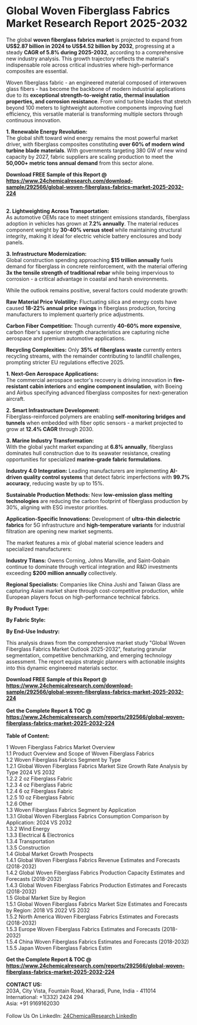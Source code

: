 <h1>Global Woven Fiberglass Fabrics Market Research Report 2025-2032</h1><p>The global <strong>woven fiberglass fabrics market</strong> is projected to expand from <strong>US$2.87 billion in 2024 to US$4.52 billion by 2032</strong>, progressing at a steady <strong>CAGR of 5.8% during 2025-2032</strong>, according to a comprehensive new industry analysis. This growth trajectory reflects the material's indispensable role across critical industries where high-performance composites are essential.</p><p>Woven fiberglass fabric - an engineered material composed of interwoven glass fibers - has become the backbone of modern industrial applications due to its <strong>exceptional strength-to-weight ratio, thermal insulation properties, and corrosion resistance</strong>. From wind turbine blades that stretch beyond 100 meters to lightweight automotive components improving fuel efficiency, this versatile material is transforming multiple sectors through continuous innovation.</p><p><strong>1. Renewable Energy Revolution:</strong><br>
The global shift toward wind energy remains the most powerful market driver, with fiberglass composites constituting <strong>over 60% of modern wind turbine blade materials</strong>. With governments targeting 380 GW of new wind capacity by 2027, fabric suppliers are scaling production to meet the <strong>50,000+ metric tons annual demand</strong> from this sector alone.</p><div><b>Download FREE Sample of this Report @ 
            <a href="https://www.24chemicalresearch.com/download-sample/292566/global-woven-fiberglass-fabrics-market-2025-2032-224">
            https://www.24chemicalresearch.com/download-sample/292566/global-woven-fiberglass-fabrics-market-2025-2032-224</a></b></div><br><p><strong>2. Lightweighting Across Transportation:</strong><br>
As automotive OEMs race to meet stringent emissions standards, fiberglass adoption in vehicles has grown at <strong>7.2% annually</strong>. The material reduces component weight by <strong>30-40% versus steel</strong> while maintaining structural integrity, making it ideal for electric vehicle battery enclosures and body panels.</p><p><strong>3. Infrastructure Modernization:</strong><br>
Global construction spending approaching <strong>$15 trillion annually</strong> fuels demand for fiberglass in concrete reinforcement, with the material offering <strong>3x the tensile strength of traditional rebar</strong> while being impervious to corrosion - a critical advantage in coastal and harsh environments.</p><p>While the outlook remains positive, several factors could moderate growth:</p><p><strong>Raw Material Price Volatility:</strong> Fluctuating silica and energy costs have caused <strong>18-22% annual price swings</strong> in fiberglass production, forcing manufacturers to implement quarterly price adjustments.</p><p><strong>Carbon Fiber Competition:</strong> Though currently <strong>40-60% more expensive</strong>, carbon fiber's superior strength characteristics are capturing niche aerospace and premium automotive applications.</p><p><strong>Recycling Complexities:</strong> Only <strong>35% of fiberglass waste</strong> currently enters recycling streams, with the remainder contributing to landfill challenges, prompting stricter EU regulations effective 2025.</p><p><strong>1. Next-Gen Aerospace Applications:</strong><br>
The commercial aerospace sector's recovery is driving innovation in <strong>fire-resistant cabin interiors</strong> and <strong>engine component insulation</strong>, with Boeing and Airbus specifying advanced fiberglass composites for next-generation aircraft.</p><p><strong>2. Smart Infrastructure Development:</strong><br>
Fiberglass-reinforced polymers are enabling <strong>self-monitoring bridges and tunnels</strong> when embedded with fiber optic sensors - a market projected to grow at <strong>12.4% CAGR</strong> through 2030.</p><p><strong>3. Marine Industry Transformation:</strong><br>
With the global yacht market expanding at <strong>6.8% annually</strong>, fiberglass dominates hull construction due to its seawater resistance, creating opportunities for specialized <strong>marine-grade fabric formulations</strong>.</p><p><strong>Industry 4.0 Integration:</strong> Leading manufacturers are implementing <strong>AI-driven quality control systems</strong> that detect fabric imperfections with <strong>99.7% accuracy</strong>, reducing waste by up to 15%.</p><p><strong>Sustainable Production Methods:</strong> New <strong>low-emission glass melting technologies</strong> are reducing the carbon footprint of fiberglass production by 30%, aligning with ESG investor priorities.</p><p><strong>Application-Specific Innovations:</strong> Development of <strong>ultra-thin dielectric fabrics</strong> for 5G infrastructure and <strong>high-temperature variants</strong> for industrial filtration are opening new market segments.</p><p>The market features a mix of global material science leaders and specialized manufacturers:</p><p><strong>Industry Titans:</strong> Owens Corning, Johns Manville, and Saint-Gobain continue to dominate through vertical integration and R&amp;D investments exceeding <strong>$200 million annually</strong> collectively.</p><p><strong>Regional Specialists:</strong> Companies like China Jushi and Taiwan Glass are capturing Asian market share through cost-competitive production, while European players focus on high-performance technical fabrics.</p><p><strong>By Product Type:</strong></p><p><strong>By Fabric Style:</strong></p><p><strong>By End-Use Industry:</strong></p><p>This analysis draws from the comprehensive market study "Global Woven Fiberglass Fabrics Market Outlook 2025-2032", featuring granular segmentation, competitive benchmarking, and emerging technology assessment. The report equips strategic planners with actionable insights into this dynamic engineered materials sector.</p><div><b>Download FREE Sample of this Report @ 
            <a href="https://www.24chemicalresearch.com/download-sample/292566/global-woven-fiberglass-fabrics-market-2025-2032-224">
            https://www.24chemicalresearch.com/download-sample/292566/global-woven-fiberglass-fabrics-market-2025-2032-224</a></b></div><br><div><b>Get the Complete Report & TOC @ 
            <a href="https://www.24chemicalresearch.com/reports/292566/global-woven-fiberglass-fabrics-market-2025-2032-224">
            https://www.24chemicalresearch.com/reports/292566/global-woven-fiberglass-fabrics-market-2025-2032-224</a></b></div><br>
            <b>Table of Content:</b><p>1 Woven Fiberglass Fabrics Market Overview<br />
    1.1 Product Overview and Scope of Woven Fiberglass Fabrics<br />
    1.2 Woven Fiberglass Fabrics Segment by Type<br />
        1.2.1 Global Woven Fiberglass Fabrics Market Size Growth Rate Analysis by Type 2024 VS 2032<br />
        1.2.2 2 oz Fiberglass Fabric<br />
        1.2.3 4 oz Fiberglass Fabric<br />
        1.2.4 6 oz Fiberglass Fabric<br />
        1.2.5 10 oz Fiberglass Fabric<br />
        1.2.6 Other<br />
    1.3 Woven Fiberglass Fabrics Segment by Application<br />
        1.3.1 Global Woven Fiberglass Fabrics Consumption Comparison by Application: 2024 VS 2032<br />
        1.3.2 Wind Energy<br />
        1.3.3 Electrical & Electronics<br />
        1.3.4 Transportation<br />
        1.3.5 Construction<br />
    1.4 Global Market Growth Prospects<br />
        1.4.1 Global Woven Fiberglass Fabrics Revenue Estimates and Forecasts (2018-2032)<br />
        1.4.2 Global Woven Fiberglass Fabrics Production Capacity Estimates and Forecasts (2018-2032)<br />
        1.4.3 Global Woven Fiberglass Fabrics Production Estimates and Forecasts (2018-2032)<br />
    1.5 Global Market Size by Region<br />
        1.5.1 Global Woven Fiberglass Fabrics Market Size Estimates and Forecasts by Region: 2018 VS 2022 VS 2032<br />
        1.5.2 North America Woven Fiberglass Fabrics Estimates and Forecasts (2018-2032)<br />
        1.5.3 Europe Woven Fiberglass Fabrics Estimates and Forecasts (2018-2032)<br />
        1.5.4 China Woven Fiberglass Fabrics Estimates and Forecasts (2018-2032)<br />
        1.5.5 Japan Woven Fiberglass Fabrics Estim</p><div><b>Get the Complete Report & TOC @ 
            <a href="https://www.24chemicalresearch.com/reports/292566/global-woven-fiberglass-fabrics-market-2025-2032-224">
            https://www.24chemicalresearch.com/reports/292566/global-woven-fiberglass-fabrics-market-2025-2032-224</a></b></div><br><b>CONTACT US:</b><br>
            203A, City Vista, Fountain Road, Kharadi, Pune, India - 411014<br>
            International: +1(332) 2424 294<br>
            Asia: +91 9169162030 <br><br>
            Follow Us On LinkedIn: <a href="https://www.linkedin.com/company/24chemicalresearch/">24ChemicalResearch LinkedIn</a>